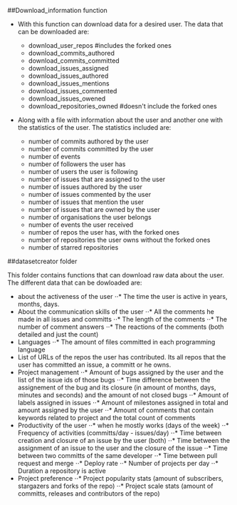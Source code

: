 
##Download_information function

- With this function can download data for a desired user. The data that can be downloaded are:

    * download_user_repos #includes the forked ones
    * download_commits_authored 
    * download_commits_committed
    * download_issues_assigned 
    * download_issues_authored 
    * download_issues_mentions 
    * download_issues_commented
    * download_issues_owened 
    * download_repositories_owned #doesn't include the forked ones

- Along with a file with information about the user and another one with the statistics of the user. The statistics included are:
    * number of commits authored by the user
    * number of commits committed by the user
    * number of events 
    * number of followers the user has
    * number of users the user is following
    * number of issues that are assigned to the user
    * number of issues authored by the user
    * number of issues commented by the user
    * number of issues that mention the user
    * number of issues that are owned by the user
    * number of organisations the user belongs
    * number of events the user received
    * number of repos the user has, with the forked ones
    * number of repositories the user owns without the forked ones
    * number of starred repositories

##datasetcreator folder

This folder contains functions that can download raw data about the user. The different data that can be dowloaded are:
- about the activeness of the user
⋅⋅* The time the user is active in years, months, days.
- About the communication skills of the user
⋅⋅* All the comments he made in all issues and committs
⋅⋅* The length of the comments
⋅⋅* The number of comment answers
⋅⋅* The reactions of the comments (both detailed and just the count)
- Languages
⋅⋅* The amount of files committed in each programming language
- List of URLs of the repos the user has contributed. Its all repos that the user has committed an issue, a committ or he owns.
- Project management
⋅⋅* Amount of bugs assigned by the user and the list of the issue ids of those bugs
⋅⋅* Time difference between the assignement of the bug and its closure (in amount of months, days, minutes and seconds) and the amount of not closed bugs
⋅⋅* Amount of labels assigned in issues
⋅⋅* Amount of milestones assigned in total and amount assigned by the user
⋅⋅* Amount of comments that contain keywords related to project and the total count of comments
- Productivity of the user
⋅⋅* when he mostly works (days of the week) 
⋅⋅* Frequency of activities (committs/day - issues/day)
⋅⋅* Time between creation and closure of an issue by the user (both) 
⋅⋅* Time between the assignment of an issue to the user and the closure of the issue 
⋅⋅* Time between two committs of the same developer
⋅⋅* Time between pull request and merge 
⋅⋅* Deploy rate 
⋅⋅* Number of projects per day 
⋅⋅* Duration a repository is active
- Project preference
⋅⋅* Project popularity stats (amount of subscribers, stargazers and forks of the repo)
⋅⋅* Project scale stats (amount of committs, releases and contributors of the repo)
